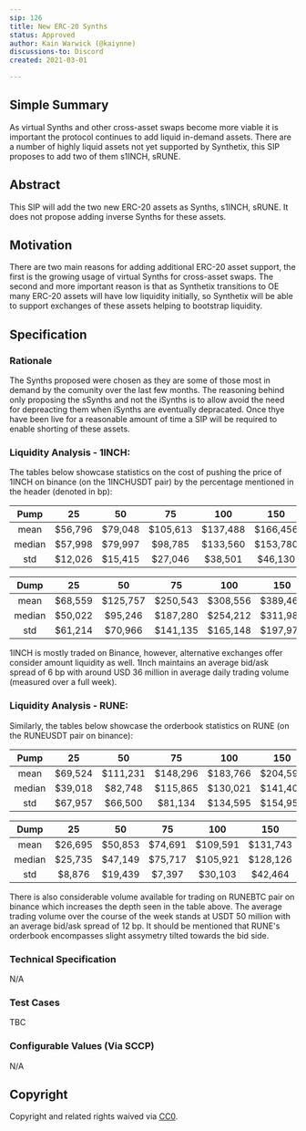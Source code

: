 ```yaml
---
sip: 126
title: New ERC-20 Synths
status: Approved
author: Kain Warwick (@kaiynne)
discussions-to: Discord
created: 2021-03-01

---
```


## Simple Summary
<!--"If you can't explain it simply, you don't understand it well enough." Simply describe the outcome the proposed changes intends to achieve. This should be non-technical and accessible to a casual community member.-->
As virtual Synths and other cross-asset swaps become more viable it is important the protocol continues to add liquid in-demand assets. There are a number of highly liquid assets not yet supported by Synthetix, this SIP proposes to add two of them s1INCH, sRUNE.

## Abstract
<!--A short (~200 word) description of the proposed change, the abstract should clearly describe the proposed change. This is what *will* be done if the SIP is implemented, not *why* it should be done or *how* it will be done. If the SIP proposes deploying a new contract, write, "we propose to deploy a new contract that will do x".-->
This SIP will add the two new ERC-20 assets as Synths, s1INCH, sRUNE. It does not propose adding inverse Synths for these assets.

## Motivation
<!--This is the problem statement. This is the *why* of the SIP. It should clearly explain *why* the current state of the protocol is inadequate.  It is critical that you explain *why* the change is needed, if the SIP proposes changing how something is calculated, you must address *why* the current calculation is innaccurate or wrong. This is not the place to describe how the SIP will address the issue!-->
There are two main reasons for adding additional ERC-20 asset support, the first is the growing usage of virtual Synths for cross-asset swaps. The second and more important reason is that as Synthetix transitions to OE many ERC-20 assets will have low liquidity initially, so Synthetix will be able to support exchanges of these assets helping to bootstrap liquidity. 

## Specification
<!--The specification should describe the syntax and semantics of any new feature, there are five sections
1. Rationale
2. Technical Specification
3. Test Cases
4. Configurable Values
-->

### Rationale
<!--This is where you explain the reasoning behind how you propose to solve the problem. Why did you propose to implement the change in this way, what were the considerations and trade-offs. The rationale fleshes out what motivated the design and why particular design decisions were made. It should describe alternate designs that were considered and related work. The rationale may also provide evidence of consensus within the community, and should discuss important objections or concerns raised during discussion.-->
The Synths proposed were chosen as they are some of those most in demand by the comunity over the last few months. The reasoning behind only proposing the sSynths and not the iSynths is to allow avoid the need for depreacting them when iSynths are eventually depracated. Once thye have been live for a reasonable amount of time a SIP will be required to enable shorting of these assets.

### Liquidity Analysis - 1INCH:

The tables below showcase statistics on the cost of pushing the price of 1INCH on binance (on the 1INCHUSDT pair) by the percentage mentioned in the header (denoted in bp):  

|  Pump  	|    25   	|    50   	|    75    	|    100   	|    150   	|    200   	|    400   	|    600   	|     800    	|    1000    	|
|:------:	|:-------:	|:-------:	|:--------:	|:--------:	|:--------:	|:--------:	|:--------:	|:--------:	|:----------:	|:----------:	|
|  mean  	| $56,796 	| $79,048 	| $105,613 	| $137,488 	| $166,456 	| $207,182 	| $453,708 	| $801,630 	| $1,191,356 	| $1,756,847 	|
| median 	| $57,998 	| $79,997 	|  $98,785 	| $133,560 	| $153,780 	| $179,074 	| $366,420 	| $671,488 	| $1,093,728 	| $1,577,410 	|
|   std  	| $12,026 	| $15,415 	|  $27,046 	|  $38,501 	|  $46,130 	|  $60,952 	| $212,806 	| $365,072 	|  $465,601  	|  $923,797  	|

|  Dump  	|    25   	|    50    	|    75    	|    100   	|    150   	|    200   	|    400   	|    600   	|     800    	|    1000    	|
|:------:	|:-------:	|:--------:	|:--------:	|:--------:	|:--------:	|:--------:	|:--------:	|:--------:	|:----------:	|:----------:	|
|  mean  	| $68,559 	| $125,757 	| $250,543 	| $308,556 	| $389,461 	| $429,370 	| $681,888 	| $875,155 	| $1,051,078 	| $1,246,203 	|
| median 	| $50,022 	|  $95,246 	| $187,280 	| $254,212 	| $311,988 	| $348,612 	| $653,752 	| $829,534 	| $1,022,643 	| $1,246,826 	|
|   std  	| $61,214 	|  $70,966 	| $141,135 	| $165,148 	| $197,977 	| $210,618 	| $154,716 	| $174,454 	|  $139,609  	|  $211,652  	|

1INCH is mostly traded on Binance, however, alternative exchanges offer consider amount liquidity as well. 1Inch maintains an average bid/ask spread of 6 bp  with around USD 36 million in average daily trading volume (measured over a full week).


### Liquidity Analysis - RUNE:

Similarly, the tables below showcase the orderbook statistics on RUNE (on the RUNEUSDT pair on binance):  

|  Pump  	|    25   	|    50    	|    75    	|    100   	|    150   	|    200   	|    400   	|     600    	|     800    	|    1000    	|
|:------:	|:-------:	|:--------:	|:--------:	|:--------:	|:--------:	|:--------:	|:--------:	|:----------:	|:----------:	|:----------:	|
|  mean  	| $69,524 	| $111,231 	| $148,296 	| $183,766 	| $204,593 	| $281,115 	| $724,894 	| $1,016,487 	| $1,273,839 	| $1,433,138 	|
| median 	| $39,018 	|  $82,748 	| $115,865 	| $130,021 	| $141,407 	| $242,320 	| $762,496 	|  $963,728  	| $1,205,664 	| $1,365,055 	|
|   std  	| $67,957 	|  $66,500 	|  $81,134 	| $134,595 	| $154,953 	| $138,044 	| $374,762 	|  $506,396  	|  $544,376  	|  $609,127  	|


|  Dump  	|    25   	|    50   	|    75   	|    100   	|    150   	|    200   	|    400   	|    600   	|    800   	|    1000    	|
|:------:	|:-------:	|:-------:	|:-------:	|:--------:	|:--------:	|:--------:	|:--------:	|:--------:	|:--------:	|:----------:	|
|  mean  	| $26,695 	| $50,853 	| $74,691 	| $109,591 	| $131,743 	| $181,965 	| $296,782 	| $647,294 	| $827,880 	| $1,040,284 	|
| median 	| $25,735 	| $47,149 	| $75,717 	| $105,921 	| $128,126 	| $161,634 	| $277,742 	| $488,113 	| $747,229 	| $1,107,528 	|
|   std  	|  $8,876 	| $19,439 	|  $7,397 	|  $30,103 	|  $42,464 	|  $68,903 	| $104,761 	| $347,462 	| $249,942 	|  $257,418  	|

There is also considerable volume available for trading on RUNEBTC pair on binance which increases the depth seen in the table above. The average trading volume over the course of the week stands at USDT 50 million with an average bid/ask spread of 12 bp. It should be mentioned that RUNE's orderbook  encompasses slight assymetry tilted towards the bid side. 


### Technical Specification
<!--The technical specification should outline the public API of the changes proposed. That is, changes to any of the interfaces Synthetix currently exposes or the creations of new ones.-->
N/A

### Test Cases
<!--Test cases for an implementation are mandatory for SIPs but can be included with the implementation..-->
TBC

### Configurable Values (Via SCCP)
<!--Please list all values configurable via SCCP under this implementation.-->
N/A

## Copyright
Copyright and related rights waived via [CC0](https://creativecommons.org/publicdomain/zero/1.0/).
